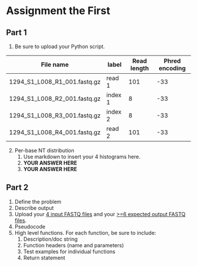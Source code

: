 # Assignment the First

## Part 1
1. Be sure to upload your Python script.

| File name | label | Read length | Phred encoding |
|---|---|---|---|
| 1294_S1_L008_R1_001.fastq.gz | read 1 | 101 | -33 |
| 1294_S1_L008_R2_001.fastq.gz | index 1 | 8 | -33 |
| 1294_S1_L008_R3_001.fastq.gz | index 2 | 8 | -33 |
| 1294_S1_L008_R4_001.fastq.gz | read 2 | 101 | -33 |

2. Per-base NT distribution
    1. Use markdown to insert your 4 histograms here.
    2. **YOUR ANSWER HERE**
    3. **YOUR ANSWER HERE**
    
## Part 2
1. Define the problem
2. Describe output
3. Upload your [4 input FASTQ files](../TEST-input_FASTQ) and your [>=6 expected output FASTQ files](../TEST-output_FASTQ).
4. Pseudocode
5. High level functions. For each function, be sure to include:
    1. Description/doc string
    2. Function headers (name and parameters)
    3. Test examples for individual functions
    4. Return statement
